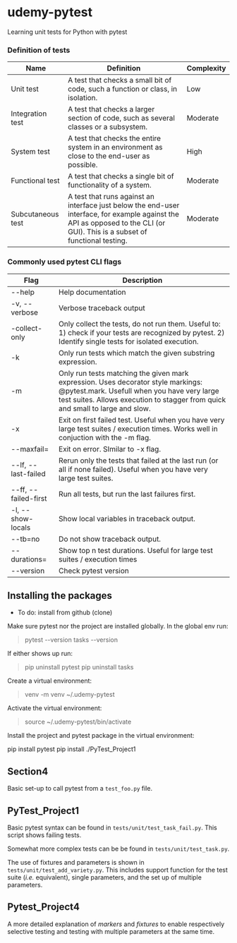 # udemy-pytest
Learning unit tests for Python with pytest

### Definition of tests
| Name | Definition | Complexity |
| ---- | ---------- | ---------- |
| Unit test | A test that checks a small bit of code, such a function or class, in isolation. | Low |
| Integration test | A test that checks a larger section of code, such as several classes or a subsystem. | Moderate |
| System test | A test that checks the entire system in an environment as close to the end-user as possible. | High |
| Functional test | A test that checks a single bit of functionality of a system. | Moderate |
| Subcutaneous test | A test that runs against an interface just below the end-user interface, for example against the API as opposed to the CLI (or GUI). This is a subset of functional testing.  | Moderate |

### Commonly used pytest CLI flags
| Flag | Description |
| ---- | ----------- |
| --help | Help documentation |
| -v, --verbose | Verbose traceback output |
| -collect-only | Only collect the tests, do not run them. Useful to: 1) check if your tests are recognized by pytest. 2) Identify single tests for isolated execution. |
| -k <expression> | Only run tests which match the given substring expression. |
| -m <expression> | Only run tests matching the given mark expression. Uses decorator style markings: @pytest.mark.<tag> Usefull when you have very large test suites. Allows execution to stagger from quick and small to large and slow. |
| -x | Exit on first failed test. Useful when you have very large test suites / execution times. Works well in conjuction with the -m flag. |
| --maxfail=<n> | Exit on <n-th> error. SImilar to -x flag. |
| --lf, --last-failed | Rerun only the tests that failed at the last run (or all if none failed). Useful when you have very large test suites. |
| --ff, --failed-first | Run all tests, but run the last failures first. |
|-l, --show-locals | Show local variables in traceback output. |
| --tb=no | Do not show traceback output. |
| --durations=<n> | Show top n test durations. Useful for large test suites / execution times |
|--version | Check pytest version |

## Installing the packages
* To do: install from github (clone)

Make sure pytest nor the project are installed globally. In the global env run:

> pytest --version
> tasks --version

If either shows up run:

> pip uninstall pytest
> pip uninstall tasks

Create a virtual environment:

> venv -m venv ~/.udemy-pytest 

Activate the virtual environment:

> source ~/.udemy-pytest/bin/activate

Install the project and pytest package in the virtual environment:

pip install pytest
pip install ./PyTest_Project1

## Section4 
Basic set-up to call pytest from a `test_foo.py` file.

## PyTest_Project1
Basic pytest syntax can be found in `tests/unit/test_task_fail.py`. This script shows failing tests. 

Somewhat more complex tests can be be found in `tests/unit/test_task.py`.

The use of fixtures and parameters is shown in `tests/unit/test_add_variety.py`. This includes support function for the test suite (*i.e.* equivalent), single parameters, and the set up of multiple parameters. 

## Pytest_Project4
A more detailed explanation of *markers* and *fixtures* to enable respectively selective testing and testing with multiple parameters at the same time.


